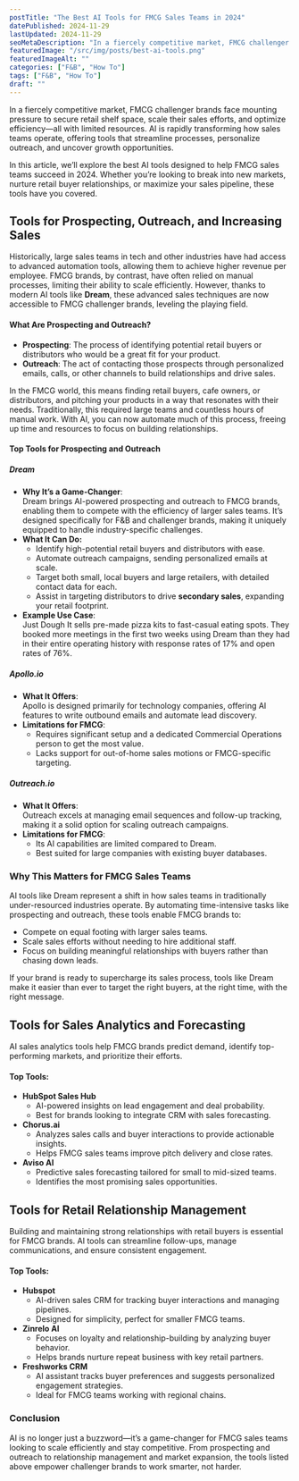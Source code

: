 ```yaml
---
postTitle: "The Best AI Tools for FMCG Sales Teams in 2024"
datePublished: 2024-11-29
lastUpdated: 2024-11-29
seoMetaDescription: "In a fiercely competitive market, FMCG challenger brands face mounting pressure to secure retail shelf space, scale their sales efforts, and optimize efficiency—all with limited resources. AI is rapidly transforming how sales teams operate, offering tools that streamline processes, personalize outreach, and uncover growth opportunities."
featuredImage: "/src/img/posts/best-ai-tools.png"
featuredImageAlt: ""
categories: ["F&B", "How To"]
tags: ["F&B", "How To"]
draft: ""
---
```



In a fiercely competitive market, FMCG challenger brands face mounting pressure to secure retail shelf space, scale their sales efforts, and optimize efficiency—all with limited resources. AI is rapidly transforming how sales teams operate, offering tools that streamline processes, personalize outreach, and uncover growth opportunities.

In this article, we’ll explore the best AI tools designed to help FMCG sales teams succeed in 2024\. Whether you’re looking to break into new markets, nurture retail buyer relationships, or maximize your sales pipeline, these tools have you covered.

## Tools for Prospecting, Outreach, and Increasing Sales

Historically, large sales teams in tech and other industries have had access to advanced automation tools, allowing them to achieve higher revenue per employee. FMCG brands, by contrast, have often relied on manual processes, limiting their ability to scale efficiently. However, thanks to modern AI tools like **Dream**, these advanced sales techniques are now accessible to FMCG challenger brands, leveling the playing field.

#### **What Are Prospecting and Outreach?**

* **Prospecting**: The process of identifying potential retail buyers or distributors who would be a great fit for your product.  
* **Outreach**: The act of contacting those prospects through personalized emails, calls, or other channels to build relationships and drive sales.

In the FMCG world, this means finding retail buyers, cafe owners, or distributors, and pitching your products in a way that resonates with their needs. Traditionally, this required large teams and countless hours of manual work. With AI, you can now automate much of this process, freeing up time and resources to focus on building relationships.

#### **Top Tools for Prospecting and Outreach**

##### **Dream**

* **Why It’s a Game-Changer**:  
  Dream brings AI-powered prospecting and outreach to FMCG brands, enabling them to compete with the efficiency of larger sales teams. It’s designed specifically for F\&B and challenger brands, making it uniquely equipped to handle industry-specific challenges.  
* **What It Can Do:**  
  * Identify high-potential retail buyers and distributors with ease.  
  * Automate outreach campaigns, sending personalized emails at scale.  
  * Target both small, local buyers and large retailers, with detailed contact data for each.  
  * Assist in targeting distributors to drive **secondary sales**, expanding your retail footprint.  
* **Example Use Case**:  
  Just Dough It sells pre-made pizza kits to fast-casual eating spots. They booked more meetings in the first two weeks using Dream than they had in their entire operating history with response rates of 17% and open rates of 76%.

##### **Apollo.io**

* **What It Offers**:  
  Apollo is designed primarily for technology companies, offering AI features to write outbound emails and automate lead discovery.  
* **Limitations for FMCG**:  
  * Requires significant setup and a dedicated Commercial Operations person to get the most value.  
  * Lacks support for out-of-home sales motions or FMCG-specific targeting.

##### **Outreach.io**

* **What It Offers**:  
  Outreach excels at managing email sequences and follow-up tracking, making it a solid option for scaling outreach campaigns.  
* **Limitations for FMCG**:  
  * Its AI capabilities are limited compared to Dream.  
  * Best suited for large companies with existing buyer databases.

### **Why This Matters for FMCG Sales Teams**

AI tools like Dream represent a shift in how sales teams in traditionally under-resourced industries operate. By automating time-intensive tasks like prospecting and outreach, these tools enable FMCG brands to:

* Compete on equal footing with larger sales teams.  
* Scale sales efforts without needing to hire additional staff.  
* Focus on building meaningful relationships with buyers rather than chasing down leads.

If your brand is ready to supercharge its sales process, tools like Dream make it easier than ever to target the right buyers, at the right time, with the right message.

## Tools for Sales Analytics and Forecasting

AI sales analytics tools help FMCG brands predict demand, identify top-performing markets, and prioritize their efforts.

#### **Top Tools:**

* **HubSpot Sales Hub**  
  * AI-powered insights on lead engagement and deal probability.  
  * Best for brands looking to integrate CRM with sales forecasting.  
* **Chorus.ai**  
  * Analyzes sales calls and buyer interactions to provide actionable insights.  
  * Helps FMCG sales teams improve pitch delivery and close rates.  
* **Aviso AI**  
  * Predictive sales forecasting tailored for small to mid-sized teams.  
  * Identifies the most promising sales opportunities.

## Tools for Retail Relationship Management

Building and maintaining strong relationships with retail buyers is essential for FMCG brands. AI tools can streamline follow-ups, manage communications, and ensure consistent engagement.

#### **Top Tools:**

* **Hubspot**  
  * AI-driven sales CRM for tracking buyer interactions and managing pipelines.  
  * Designed for simplicity, perfect for smaller FMCG teams.  
* **Zinrelo AI**  
  * Focuses on loyalty and relationship-building by analyzing buyer behavior.  
  * Helps brands nurture repeat business with key retail partners.  
* **Freshworks CRM**  
  * AI assistant tracks buyer preferences and suggests personalized engagement strategies.  
  * Ideal for FMCG teams working with regional chains.

### **Conclusion**

AI is no longer just a buzzword—it’s a game-changer for FMCG sales teams looking to scale efficiently and stay competitive. From prospecting and outreach to relationship management and market expansion, the tools listed above empower challenger brands to work smarter, not harder.